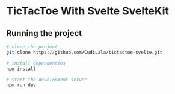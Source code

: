 # TicTacToe With Svelte SvelteKit

## Running the project

```bash
# clone the project
git clone https://github.com/CudiLala/tictactoe-svelte.git

# install dependencies
npm install

# start the development server
npm run dev
```

